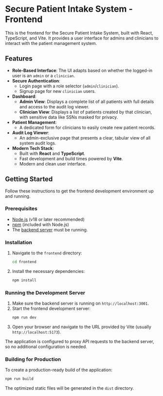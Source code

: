 # Secure Patient Intake System - Frontend

This is the frontend for the Secure Patient Intake System, built with React, TypeScript, and Vite. It provides a user interface for admins and clinicians to interact with the patient management system.

## Features

-   **Role-Based Interface**: The UI adapts based on whether the logged-in user is an `admin` or a `clinician`.
-   **Secure Authentication**:
    -   Login page with a role selector (`admin`/`clinician`).
    -   Signup page for new `clinician` users.
-   **Dashboard**:
    -   **Admin View**: Displays a complete list of all patients with full details and access to the audit log viewer.
    -   **Clinician View**: Displays a list of patients created by that clinician, with sensitive data like SSNs masked for privacy.
-   **Patient Management**:
    -   A dedicated form for clinicians to easily create new patient records.
-   **Audit Log Viewer**:
    -   An admin-exclusive page that presents a clear, tabular view of all system audit logs.
-   **Modern Tech Stack**:
    -   Built with **React** and **TypeScript**.
    -   Fast development and build times powered by **Vite**.
    -   Modern and clean user interface.

## Getting Started

Follow these instructions to get the frontend development environment up and running.

### Prerequisites

-   [Node.js](https://nodejs.org/) (v18 or later recommended)
-   [npm](https://www.npmjs.com/) (included with Node.js)
-   The [backend server](../backend) must be running.

### Installation

1.  Navigate to the `frontend` directory:
    ```bash
    cd frontend
    ```
2.  Install the necessary dependencies:
    ```bash
    npm install
    ```

### Running the Development Server

1.  Make sure the backend server is running on `http://localhost:3001`.
2.  Start the frontend development server:
    ```bash
    npm run dev
    ```
3.  Open your browser and navigate to the URL provided by Vite (usually `http://localhost:5173`).

The application is configured to proxy API requests to the backend server, so no additional configuration is needed.

### Building for Production

To create a production-ready build of the application:

```bash
npm run build
```

The optimized static files will be generated in the `dist` directory.
